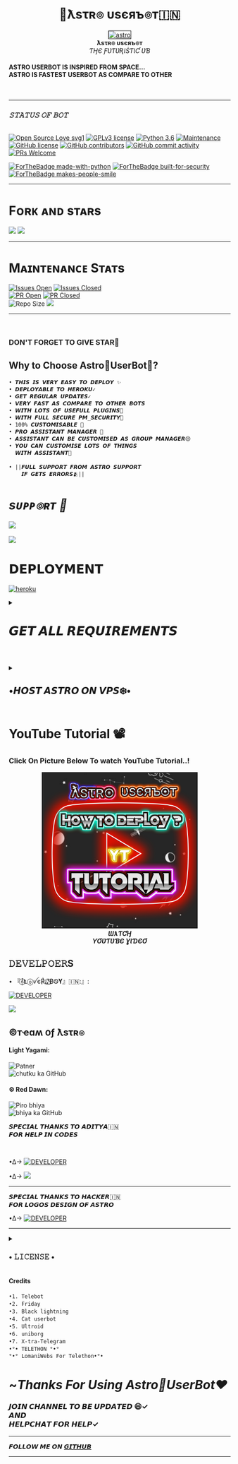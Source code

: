 <p align="center"><h1 align="center"><b> 🌌ƛsτʀ๏ υsєяъ๏т🇮🇳</b></h1></p> 
<p align="center">
   <a href="https://t.me/Astro_UserBot">
      <img src="resources/astroreadme.jpg" border="1px" alt="astro">
      </a>
      <br>
   <b>ƛsτʀ๏ υsєяъ๏т</b><br>
   <i>ƬӇЄ ƑƲƬƲƦƖṠƬƖƇ ƲƁ</i>
</p>

<b><h4> ASTRO USERBOT IS INSPIRED FROM SPACE...</br>ASTRO IS FASTEST USERBOT AS COMPARE TO OTHER</h4></b>
<br> 

<hr>
</hr> 

<i><h3> 𝚂𝚃𝙰𝚃𝚄𝚂 𝙾𝙵 𝙱𝙾𝚃 </h3></i>
<br>
[![Open Source Love svg1](https://badges.frapsoft.com/os/v1/open-source.png?v=103)](https://github.com/AstroUB/Astro-UB)
[![GPLv3 license](https://img.shields.io/badge/License-GPLv3-blue.svg?&style=flat-square)]( https://github.com/AstroUB/Astro-UB#copyright--license)
[![Python 3.6](https://img.shields.io/badge/Python-3.9.6-blue.svg)](https://www.python.org/downloads/release/python-360/)
[![Maintenance](https://img.shields.io/badge/Maintained%3F-yes-green?&style=flat-square)](https://GitHub.com/AstroUB/Astro-UB/graphs/commit-activity) 
[![GitHub license](https://img.shields.io/github/license/AstroUB/Astro-UB?&style=flat-square&logo=github)](https://github.com/AstroUB/Astro-UB/blob/main/LICENSE) 
[![GitHub contributors](https://img.shields.io/github/contributors/AstroUB/Astro-UB?&style=flat-square&logo=github)](https://GitHub.com/AstroUB/Astro-UB/graphs/contributors/)
[![GitHub commit activity](https://img.shields.io/github/commit-activity/m/AstroUB/Astro-UB?&style=flat-square&logo=github)](https://github.com/AstroUB/Astro-UB/graphs/commit-activity)
[![PRs Welcome](https://img.shields.io/badge/PRs-welcome-brightgreen.svg?style=flat-square)](https://makeapullrequest.com)

[![ForTheBadge made-with-python](http://ForTheBadge.com/images/badges/made-with-python.svg)](https://www.python.org/)
[![ForTheBadge built-for-security](http://ForTheBadge.com/images/badges/built-with-love.svg)](https://github.com/loverboyXD)
[![ForTheBadge makes-people-smile](http://ForTheBadge.com/images/badges/makes-people-smile.svg)](https://github.com/loverboyXD)
<br/>
<hr> 
</hr> 

# Fᴏʀᴋ ᴀɴᴅ sᴛᴀʀs 
<a href="https://github.com/AstroUB/Astro-UB/stargazers"><img src="https://img.shields.io/github/stars/AstroUB/Astro-UB?style=social"></a> 
<a href="https://github.com/AstroUB/Astro-UB/fork"><img src="https://img.shields.io/github/forks/AstroUB/Astro-UB?label=Fork&logoColor=blue&style=social"></a> <br>  
<hr/> 

# Mᴀɪɴᴛᴇɴᴀɴᴄᴇ Sᴛᴀᴛs
[![Issues Open](https://img.shields.io/github/issues/AstroUB/Astro-UB?&style=flat-square)]( https://github.com/AstroUB/Astro-UB/issues)
[![Issues Closed](https://img.shields.io/github/issues-closed/AstroUB/Astro-UB?&style=flat-square)]( https://github.com/AstroUB/Astro-UB/issues?q=is:closed) <br>
[![PR Open](https://img.shields.io/github/issues-pr/AstroUB/Astro-UB?&style=flat-square)]( https://github.com/AstroUB/Astro-UB/pulls)
[![PR Closed](https://img.shields.io/github/issues-pr-closed/AstroUB/Astro-UB?&style=flat-square)](https://github.com/AstroUB/Astro-UB/pulls?q=is:closed) <br>
![Repo Size](https://img.shields.io/github/repo-size/AstroUB/Astro-UB?style=flat-square)
<a href="https://github.com/AstroUB/Astro-UB"><img src="https://img.shields.io/github/last-commit/AstroUB/Astro-UB?style=flat-square"></a></p>

<hr/>

<br>





### DON'T FORGET TO GIVE STAR🌟

## Why to Choose Astro🌌UserBot🤔?
```
• 𝙏𝙃𝙄𝙎 𝙄𝙎 𝙑𝙀𝙍𝙔 𝙀𝘼𝙎𝙔 𝙏𝙊 𝘿𝙀𝙋𝙇𝙊𝙔 ✨
• 𝘿𝙀𝙋𝙇𝙊𝙔𝘼𝘽𝙇𝙀 𝙏𝙊 𝙃𝙀𝙍𝙊𝙆𝙐✓
• 𝙂𝙀𝙏 𝙍𝙀𝙂𝙐𝙇𝘼𝙍 𝙐𝙋𝘿𝘼𝙏𝙀𝙎✓ 
• 𝙑𝙀𝙍𝙔 𝙁𝘼𝙎𝙏 𝘼𝙎 𝘾𝙊𝙈𝙋𝘼𝙍𝙀 𝙏𝙊 𝙊𝙏𝙃𝙀𝙍 𝘽𝙊𝙏𝙎
• 𝙒𝙄𝙏𝙃 𝙇𝙊𝙏𝙎 𝙊𝙁 𝙐𝙎𝙀𝙁𝙐𝙇𝙇 𝙋𝙇𝙐𝙂𝙄𝙉𝙎🤩
• 𝙒𝙄𝙏𝙃 𝙁𝙐𝙇𝙇 𝙎𝙀𝘾𝙐𝙍𝙀 𝙋𝙈_𝙎𝙀𝘾𝙐𝙍𝙄𝙏𝙔🔐
• 100% 𝘾𝙐𝙎𝙏𝙊𝙈𝙄𝙎𝘼𝘽𝙇𝙀 💠
• 𝙋𝙍𝙊 𝘼𝙎𝙎𝙄𝙎𝙏𝘼𝙉𝙏 𝙈𝘼𝙉𝘼𝙂𝙀𝙍 👥
• 𝘼𝙎𝙎𝙄𝙎𝙏𝘼𝙉𝙏 𝘾𝘼𝙉 𝘽𝙀 𝘾𝙐𝙎𝙏𝙊𝙈𝙄𝙎𝙀𝘿 𝘼𝙎 𝙂𝙍𝙊𝙐𝙋 𝙈𝘼𝙉𝘼𝙂𝙀𝙍😍
• 𝙔𝙊𝙐 𝘾𝘼𝙉 𝘾𝙐𝙎𝙏𝙊𝙈𝙄𝙎𝙀 𝙇𝙊𝙏𝙎 𝙊𝙁 𝙏𝙃𝙄𝙉𝙂𝙎
  𝙒𝙄𝙏𝙃 𝘼𝙎𝙎𝙄𝙎𝙏𝘼𝙉𝙏🛂

• ||𝙁𝙐𝙇𝙇 𝙎𝙐𝙋𝙋𝙊𝙍𝙏 𝙁𝙍𝙊𝙈 𝘼𝙎𝙏𝙍𝙊 𝙎𝙐𝙋𝙋𝙊𝙍𝙏 
    𝙄𝙁 𝙂𝙀𝙏𝙎 𝙀𝙍𝙍𝙊𝙍𝙎🫂||
```
# <i><b> sᴜᴘᴘ๏ʀᴛ 🏪</b></i>

<a href="https://telegram.me/Astro_UserBot" target="_blank"><img src="https://img.shields.io/badge/Join-Astro%20Channel-yellow.svg?style=for-the-badge&logo=Telegram"></a>

<a href="https://telegram.me/Astro_HelpChat" target="_blank"><img src="https://img.shields.io/badge/Join-Astro%20Support-brown.svg?style=for-the-badge&logo=Telegram"></a>
# 𝗗𝗘𝗣𝗟𝗢𝗬𝗠𝗘𝗡𝗧
<a href="https://heroku.com/deploy?template=https://github.com/AstroUB/Deployment" target="_blank"><img src="https://img.shields.io/badge/DEPLOY%20TO%20HEROKU-black?style=for-the-badge&logo=heroku" 
height="40px" width="200px" alt="heroku" /></a>
    
<details><summary> <h1 align="left">𝙂𝙀𝙏 𝘼𝙇𝙇 𝙍𝙀𝙌𝙐𝙄𝙍𝙀𝙈𝙀𝙉𝙏𝙎</h1> </summary>

## 𝐀𝐏𝐈_𝐈𝐃 - 𝐇𝐀𝐒𝐇
   </p><p align="centre"><a href="https://my.telegram.org"> <img src="https://img.shields.io/badge/API_ID%20& HASH-Via%20Website-blue?style=for-the-badge&logo=telegram" alt="APIHASH" /></a> 
      </p><p align="centre"><a href="https://t.me/Api_ScrapperRoBot"> <img src="https://img.shields.io/badge/API_ID%20 HASH-VIA%20BOT-blue?style=for-the-badge&logo=telegram" alt="APIHASH" /></a> 
      
## 𝐏𝐑𝐈𝐕𝐀𝐓𝐄 𝐆𝐑𝐎𝐔𝐏 𝐈𝐃
<a href="https://telegra.ph/HOW-TO-GET-PRIVATE-GROUP-ID-08-10" target="_blank"><img src="https://img.shields.io/badge/Private_Group%20id-ARTICLE-orange?style=for-the-badge&logo=hhh" alt="group_id" /></a>

## 𝐎𝐖𝐍𝐄𝐑 𝐈𝐃
<a href="https://t.me/JuniorLover_bot" target="_blank"><img src="https://img.shields.io/badge/TELEGRAM-OWNER%20ID-teal?style=for-the-badge&logo=telegram" alt="botfather" /></a>

## 𝐇𝐄𝐑𝐎𝐊𝐔 𝐀𝐏𝐈 𝐊𝐄𝐘
<a href="https://dashboard.heroku.com/account" target="_blank"><img src="https://img.shields.io/badge/HEROKU-API%20KEY-purple?style=for-the-badge&logo=heroku" alt="heroku" /></a>

## 𝐁𝐎𝐓 𝐓𝐎𝐊𝐄𝐍 - 𝐔𝐒𝐄𝐑𝐍𝐀𝐌𝐄
<a href="https://t.me/Botfather" target="_blank"><img src="https://img.shields.io/badge/TELEGRAM-BOT%20TOKEN-red?style=for-the-badge&logo=telegram" alt="botfather" /></a>

<a href="https://t.me/Botfather" target="_blank"><img src="https://img.shields.io/badge/TELEGRAM-BOT%20USERNAME-brown?style=for-the-badge&logo=telegram" alt="botfather" /></a>

## 𝐒𝐓𝐑𝐈𝐍𝐆 𝐒𝐄𝐒𝐒𝐈𝐎𝐍 
   <a href="https://replit.com/@loverboyXD/SESSIONSTRING-GEN#main.py" target="_blank"><img src="https://img.shields.io/badge/run-string%20session-red?style=for-the-badge&logo=repl.it" alt="generate_string" /></a>

### Vɪᴀ Tᴇʀᴍɪɴᴀʟ
- Open the terminal.
- Paste this code. <br>
`rm -rf Astro-UB && pkg install python git && git clone https://github.com/AstroUB/Astro-Session && pip install telethon python-dotenv && cd Astro-Session/session && bash string.sh`
- Fill API ID, API HASH, Phone number (with country code).
- Paste the OTP received on Telegram.
- Note that Termux Doesn't show passwords when filled. Just paste your password and hit enter.
- Your AstroUB Session Will be saved in your Telegram Saved Message.

</details>

# 

<details><summary><h2 align="left">•𝙃𝙊𝙎𝙏 𝘼𝙎𝙏𝙍𝙊 𝙊𝙉 𝙑𝙋𝙎❄️•</h2></summary>

### 𝙏𝙊 𝙃𝙊𝙎𝙏 𝘼𝙎𝙏𝙍𝙊 𝙊𝙉 𝙑𝙋𝙎/𝙏𝙀𝙍𝙈𝙐𝙓

### Follow The Commands⚙️

```sh

pkg update && pkg upgrage
pkg install git 
# git clone
git clone https://github.com/AstroUB/Astro-UB
cd Astro-UB
# Create a virtualENV
virtualenv -p /usr/bin/python3 venv
. ./venv/bin/activate
# install requirements 
pip install -r requirements.txt
# <Create local_config.py with variables as given below>
bash AstroUB

```
### Mandatory Vars 🔌

```

•𝙊𝙉𝙇𝙔 𝙁𝙀𝙒 𝙏𝙃𝙄𝙉𝙂𝙎 𝙍𝙀𝙌𝙐𝙄𝙍𝙀𝘿•
[+] API_ID: enter Your API_ID
[+] API_HASH: enter Your API_HASH
[+] STRING_SESSION: Your String Session
[+] PRIVATE_GROUP_ID: Your Private_Group_id it must starts from -100

```
</details>


# YouTube Tutorial 📽️
### Click On Picture Below To watch YouTube Tutorial..!

<p align="center">
   
   <a href="https://youtu.be/vIrfR_tTmls">
      <img src="resources/ytastro.jpg" height="350px" width="350px" border="2px" alt="astro">
      </a>
      <br>
   <b><i>ƜƛƬƇӇ</i></b><br>
   <b><i>ƳƠƲƬƲƁЄ ƔƖƊЄƠ</i></b>
</p>

## 𝙳𝙴𝚅𝙴𝙻𝙿𝙾𝙴𝚁S
</hr>

• 『𝄞⃝Ⱡⓞꪜє℟ 𝅘𝅥𝅯⃝⃤B͛Ꮻ𝐘』🇮🇳:』: <br>

 <a href="https://t.me/Alone_loverboy"> <img src="https://img.shields.io/badge/loverboy-leaderdev-black?style=social&logo=telegram" alt="DEVELOPER" /></a>
<br> 

<a href="https://github.com/loverboyXD" alt="LOVERBOY"><img src="https://img.shields.io/badge/github-Løverbøy-black?logo=github" /></a> 

</hr> 


## ©тҽɑʍ օƒ ƛsτʀ๏
#### Light Yagami: </br> 
<a herf="https://t.me/mrx67677"> <img src="https://img.shields.io/badge/Light-Yagami-black?style=social&logo=telegram" alt="Patner" /></a>
</br> 
<a herf="https://GitHub.com/lightyagami788 "> <img src="https://img.shields.io/badge/github-Light-blue?logo=github" alt="chutku ka GitHub" /></a>
#### ⚙️ Red Dawn: </br> 
<a herf="https://t.me/r3dawn"> <img src="https://img.shields.io/badge/Eris-PiroDev-black?style=social&logo=telegram" alt="Piro bhiya" /></a>
</br> 
<a herf="https://GitHub.com/e3ris"> <img src="https://img.shields.io/badge/github-E3is-teal?logo=github" alt="bhiya ka GitHub" /></a>



𝙎𝙋𝙀𝘾𝙄𝘼𝙇 𝙏𝙃𝘼𝙉𝙆𝙎 𝙏𝙊 𝘼𝘿𝙄𝙏𝙔𝘼🇮🇳<br>𝙁𝙊𝙍 𝙃𝙀𝙇𝙋 𝙄𝙉 𝘾𝙊𝘿𝙀𝙎
 
 </hr>
 <br>
 
 
•∆→  <a href="https://t.me/Alone_loverboy"> <img src="https://img.shields.io/badge/Aditya-Dev-black?style=social&logo=telegram" alt="DEVELOPER" /></a>
 <br> 
 
•∆→ <a href="https://github.com/Paramatin-OP" alt="Aditya"><img src="https://img.shields.io/badge/github-Aditya-brown?logo=github" /></a>
<br> 

<hr>
𝙎𝙋𝙀𝘾𝙄𝘼𝙇 𝙏𝙃𝘼𝙉𝙆𝙎 𝙏𝙊 𝙃𝘼𝘾𝙆𝙀𝙍🇮🇳<br>𝙁𝙊𝙍 𝙇𝙊𝙂𝙊𝙎 𝘿𝙀𝙎𝙄𝙂𝙉 𝙊𝙁 𝘼𝙎𝙏𝙍𝙊

•∆→  <a href="https://t.me/TERMUXHACKMAX"> <img src="https://img.shields.io/badge/Hacker-Logos_Creator-black?style=social&logo=telegram" alt="DEVELOPER" /></a>
 <br>
 <hr>
 
 
 <details><summary> <h3>• 𝙻𝙸𝙲𝙴𝙽𝚂𝙴 •</h3> </summary>

![](https://www.gnu.org/graphics/gplv3-or-later.png)

Copyright (C) 2021 Astro-UB

Poject [Astro-UB](https://github.com/AstroUB/Astro-UB) is free software: you can redistribute it and/or modify
it under the terms of the GNU General Public License as published by
the Free Software Foundation, either version 3 of the License, or
(at your option) any later version.

This program is distributed in the hope that it will be useful,
but WITHOUT ANY WARRANTY; without even the implied warranty of
MERCHANTABILITY or FITNESS FOR A PARTICULAR PURPOSE.  See the
GNU General Public License for more details.

You should have received a copy of the GNU General Public License
along with this program. If not, see <https://www.gnu.org/licenses/>.

Released under [GNU](/LICENSE) by [LoverBoy](https://github.com/LoverboyXD) .

</details>

#### Credits 
```sh 
•1. Telebot
•2. Friday
•3. Black lightning
•4. Cat userbot 
•5. Ultroid
•6. uniborg
•7. X-tra-Telegram
•°• TELETHON °•°
°•° LomaniWebs For Telethon•°•
```
# ~*Thanks For Using Astro🌌UserBot❤️* 

### 𝙅𝙊𝙄𝙉 𝘾𝙃𝘼𝙉𝙉𝙀𝙇 𝙏𝙊 𝘽𝙀 𝙐𝙋𝘿𝘼𝙏𝙀𝘿 😄✓ <br> 𝘼𝙉𝘿 <br> 𝙃𝙀𝙇𝙋𝘾𝙃𝘼𝙏 𝙁𝙊𝙍 𝙃𝙀𝙇𝙋✓

<hr>

𝙁𝙊𝙇𝙇𝙊𝙒 𝙈𝙀 𝙊𝙉 [𝙂𝙄𝙏𝙃𝙐𝘽](https://github.com/loverboyXD)

<hr>
